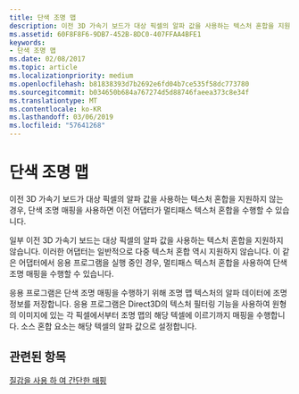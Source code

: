 ```yaml
---
title: 단색 조명 맵
description: 이전 3D 가속기 보드가 대상 픽셀의 알파 값을 사용하는 텍스처 혼합을 지원하지 않는 경우, 단색 조명 매핑을 사용하면 이전 어댑터가 멀티패스 텍스처 혼합을 수행할 수 있습니다.
ms.assetid: 60F8F8F6-9DB7-452B-8DC0-407FFAA4BFE1
keywords:
- 단색 조명 맵
ms.date: 02/08/2017
ms.topic: article
ms.localizationpriority: medium
ms.openlocfilehash: b81838393d7b2692e6fd04b7ce535f58dc773780
ms.sourcegitcommit: b034650b684a767274d5d88746faeea373c8e34f
ms.translationtype: MT
ms.contentlocale: ko-KR
ms.lasthandoff: 03/06/2019
ms.locfileid: "57641268"
---
```

# <a name="monochrome-light-maps"></a>단색 조명 맵


이전 3D 가속기 보드가 대상 픽셀의 알파 값을 사용하는 텍스처 혼합을 지원하지 않는 경우, 단색 조명 매핑을 사용하면 이전 어댑터가 멀티패스 텍스처 혼합을 수행할 수 있습니다.

일부 이전 3D 가속기 보드는 대상 픽셀의 알파 값을 사용하는 텍스처 혼합을 지원하지 않습니다. 이러한 어댑터는 일반적으로 다중 텍스처 혼합 역시 지원하지 않습니다. 이 같은 어댑터에서 응용 프로그램을 실행 중인 경우, 멀티패스 텍스처 혼합을 사용하여 단색 조명 매핑을 수행할 수 있습니다.

응용 프로그램은 단색 조명 매핑을 수행하기 위해 조명 맵 텍스처의 알파 데이터에 조명 정보를 저장합니다. 응용 프로그램은 Direct3D의 텍스처 필터링 기능을 사용하여 원형의 이미지에 있는 각 픽셀에서부터 조명 맵의 해당 텍셀에 이르기까지 매핑을 수행합니다. 소스 혼합 요소는 해당 텍셀의 알파 값으로 설정합니다.

## <a name="span-idrelated-topicsspanrelated-topics"></a><span id="related-topics"></span>관련된 항목


[질감을 사용 하 여 간단한 매핑](light-mapping-with-textures.md)

 

 




